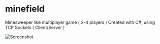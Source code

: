 minefield
=========
Minesweeper like multiplayer game ( 2-4 players )
Created with C#, using TCP Sockets ( Client/Server )


![Screenshot](http://i183.photobucket.com/albums/x232/nohponex/Screenshots/screenshot38.png)

